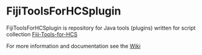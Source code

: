FijiToolsForHCSplugin
==================

FijiToolsForHCSplugin is repository for Java tools (plugins) written for script collection [Fiji-Tools-for-HCS](https://github.com/stoeter/Fiji-Tools-for-HCS/ "Fiji-Tools-for-HCS")

For more information and documentation see the [Wiki](https://github.com/stoeter/FijiToolsForHCSplugin/wiki "Wiki - FijiToolsForHCSplugin")
